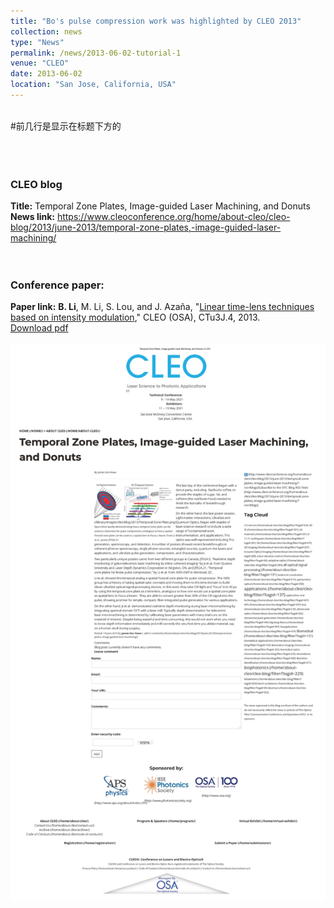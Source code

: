 ```yaml
---
title: "Bo's pulse compression work was highlighted by CLEO 2013"
collection: news
type: "News"
permalink: /news/2013-06-02-tutorial-1
venue: "CLEO"
date: 2013-06-02
location: "San Jose, California, USA"
---
```

<br/> #前几行是显示在标题下方的
<br/>
<br/>
<br/>
<br/>

### CLEO blog
**Title:**
Temporal Zone Plates, Image-guided Laser Machining, and Donuts
<br/>
**News link:** https://www.cleoconference.org/home/about-cleo/cleo-blog/2013/june-2013/temporal-zone-plates,-image-guided-laser-machining/
<br/>
<br/>
<br/>
### Conference paper:
**Paper link:** **B. Li**, M. Li, S. Lou, and J. Azaña, "[Linear time-lens techniques based on intensity modulation](https://www.osapublishing.org/abstract.cfm?uri=CLEO_SI-2013-CTu3J.4)," CLEO (OSA), CTu3J.4, 2013.
<br/>[Download pdf](http://bo-li-research.github.io/files/Conference-2013-CLEO_SI-2013-CTu3J.4.pdf)
<br/>
<br/>
<img src='/images/News-2013-06-02.jpg'>
